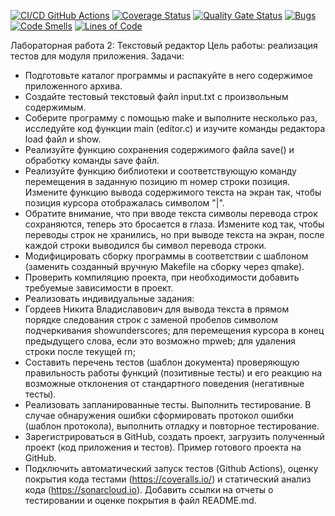 [![CI/CD GitHub Actions](https://github.com/nikitagordeev10/petrsu_unit_testing_002_text_editor/actions/workflows/test-action.yml/badge.svg)](https://github.com/nikitagordeev10/petrsu_unit_testing_002_text_editor/actions/workflows/test-action.yml)
[![Coverage Status](https://coveralls.io/repos/github/nikitagordeev10/petrsu_unit_testing_002_text_editor/badge.svg?branch=main)](https://coveralls.io/github/nikitagordeev10/petrsu_unit_testing_002_text_editor?branch=main)
[![Quality Gate Status](https://sonarcloud.io/api/project_badges/measure?project=nikitagordeev10_petrsu-unit-testing-002-text-editor&metric=alert_status)](https://sonarcloud.io/summary/new_code?id=nikitagordeev10_petrsu-unit-testing-002-text-editor)
[![Bugs](https://sonarcloud.io/api/project_badges/measure?project=nikitagordeev10_petrsu-unit-testing-002-text-editor&metric=bugs)](https://sonarcloud.io/summary/new_code?id=nikitagordeev10_petrsu-unit-testing-002-text-editor)
[![Code Smells](https://sonarcloud.io/api/project_badges/measure?project=nikitagordeev10_petrsu-unit-testing-002-text-editor&metric=code_smells)](https://sonarcloud.io/summary/new_code?id=nikitagordeev10_petrsu-unit-testing-002-text-editor)
[![Lines of Code](https://sonarcloud.io/api/project_badges/measure?project=nikitagordeev10_petrsu-unit-testing-002-text-editor&metric=ncloc)](https://sonarcloud.io/summary/new_code?id=nikitagordeev10_petrsu-unit-testing-002-text-editor)

Лабораторная работа 2: Текстовый редактор
Цель работы: реализация тестов для модуля приложения.
Задачи:
- Подготовьте каталог программы и распакуйте в него содержимое приложенного архива.
- Создайте тестовый текстовый файл input.txt с произвольным содержимым.
- Соберите программу с помощью make и выполните несколько раз, исследуйте код функции main (editor.c) и изучите команды редактора load файл и show.
- Реализуйте функцию сохранения содержимого файла save() и обработку команды save файл.
- Реализуйте функцию библиотеки и соответствующую команду перемещения в заданную позицию m номер строки позиция. Измените функцию вывода содержимого текста на экран так, чтобы позиция курсора отображалась символом "|".
- Обратите внимание, что при вводе текста символы перевода строк сохраняются, теперь это бросается в глаза. Измените код так, чтобы переводы строк не хранились, но при выводе текста на экран, после каждой строки выводился бы символ перевода строки.
- Модифицировать сборку программы в соответствии с шаблоном (заменить созданный вручную Makefile на сборку через qmake).
- Проверить компиляцию проекта, при необходимости добавить требуемые зависимости в проект.
- Реализовать индивидуальные задания:
- Гордеев Никита Владиславович	для вывода текста в прямом порядке следования строк с заменой пробелов символом подчеркивания showunderscores;	для перемещения курсора в конец предыдущего слова, если это возможно mpweb;	для удаления строки после текущей rn;
- Составить перечень тестов (шаблон документа) проверяющую правильность работы функций (позитивные тесты) и его реакцию на возможные отклонения от стандартного поведения (негативные тесты).
- Реализовать запланированные тесты. Выполнить тестирование. В случае обнаружения ошибки сформировать протокол ошибки (шаблон протокола), выполнить отладку и повторное тестирование.
- Зарегистрироваться в GitHub, создать проект, загрузить полученный проект (код приложения и тестов). Пример готового проекта на GitHub.
- Подключить автоматический запуск тестов (Github Actions), оценку покрытия кода тестами (https://coveralls.io/) и статический анализ кода (https://sonarcloud.io). Добавить ссылки на отчеты о тестировании и оценке покрытия в файл README.md.